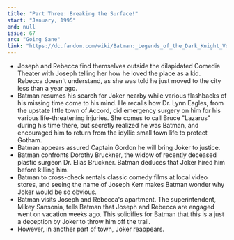 ```yaml
---
title: "Part Three: Breaking the Surface!"
start: "January, 1995"
end: null
issue: 67
arc: "Going Sane"
link: "https://dc.fandom.com/wiki/Batman:_Legends_of_the_Dark_Knight_Vol_1_67"
---
```


- Joseph and Rebecca find themselves outside the dilapidated Comedia Theater with Joseph telling her how he loved the place as a kid. Rebecca doesn't understand, as she was told he just moved to the city less than a year ago. 
- Batman resumes his search for Joker nearby while various flashbacks of his missing time come to his mind. He recalls how Dr. Lynn Eagles, from the upstate little town of Accord, did emergency surgery on him for his various life-threatening injuries. She comes to call Bruce "Lazarus" during his time there, but secretly realized he was Batman, and encouraged him to return from the idyllic small town life to protect Gotham.
- Batman appears assured Captain Gordon he will bring Joker to justice.
- Batman confronts Dorothy Bruckner, the widow of recently deceased plastic surgeon Dr. Elias Bruckner. Batman deduces that Joker hired him before killing him.
- Batman to cross-check rentals classic comedy films at local video stores, and seeing the name of Joseph Kerr makes Batman wonder why Joker would be so obvious.
- Batman visits Joseph and Rebecca's apartment. The superintendent, Mikey Sansonia, tells Batman that Joseph and Rebecca are engaged went on vacation weeks ago. This solidifies for Batman that this is a just a deception by Joker to throw him off the trail. 
- However, in another part of town, Joker reappears.
